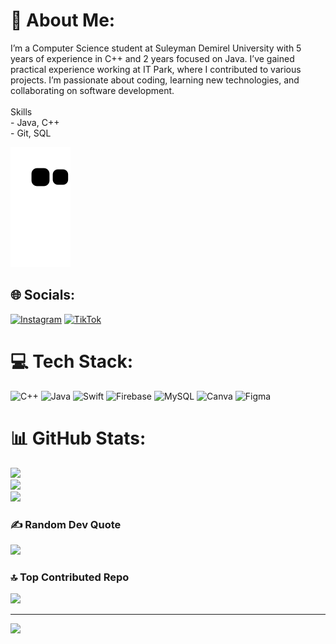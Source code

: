 # 💫 About Me:
I’m a Computer Science student at Suleyman Demirel University with 5 years of experience in C++ and 2 years focused on Java. I’ve gained practical experience working at IT Park, where I contributed to various projects. I’m passionate about coding, learning new technologies, and collaborating on software development.<br><br>Skills  <br>- Java, C++  <br>- Git, SQL  <br>

![Snake animation](https://github.com/dbaglan/dbaglan/blob/output/github-contribution-grid-snake.svg)

## 🌐 Socials:
[![Instagram](https://img.shields.io/badge/Instagram-%23E4405F.svg?logo=Instagram&logoColor=white)](https://instagram.com/dbaglann)
[![TikTok](https://img.shields.io/badge/TikTok-%23000000.svg?logo=TikTok&logoColor=white)](https://tiktok.com/@dbaglan) 

# 💻 Tech Stack:
![C++](https://img.shields.io/badge/c++-%2300599C.svg?style=for-the-badge&logo=c%2B%2B&logoColor=white) ![Java](https://img.shields.io/badge/java-%23ED8B00.svg?style=for-the-badge&logo=openjdk&logoColor=white) ![Swift](https://img.shields.io/badge/swift-F54A2A?style=for-the-badge&logo=swift&logoColor=white) ![Firebase](https://img.shields.io/badge/firebase-%23039BE5.svg?style=for-the-badge&logo=firebase) ![MySQL](https://img.shields.io/badge/mysql-4479A1.svg?style=for-the-badge&logo=mysql&logoColor=white) ![Canva](https://img.shields.io/badge/Canva-%2300C4CC.svg?style=for-the-badge&logo=Canva&logoColor=white) ![Figma](https://img.shields.io/badge/figma-%23F24E1E.svg?style=for-the-badge&logo=figma&logoColor=white)

# 📊 GitHub Stats:
![](https://github-readme-stats.vercel.app/api?username=dbaglan&theme=github_dark&hide_border=false&include_all_commits=false&count_private=false)<br/>
![](https://github-readme-streak-stats.herokuapp.com/?user=dbaglan&theme=github_dark&hide_border=false)<br/>
![](https://github-readme-stats.vercel.app/api/top-langs/?username=dbaglan&theme=github_dark&hide_border=false&include_all_commits=false&count_private=false&layout=compact)

### ✍️ Random Dev Quote
![](https://quotes-github-readme.vercel.app/api?type=horizontal&theme=radical)

### 🔝 Top Contributed Repo
![](https://github-contributor-stats.vercel.app/api?username=dbaglan&limit=5&theme=cobalt&combine_all_yearly_contributions=true)

---
[![](https://visitcount.itsvg.in/api?id=dbaglan&icon=0&color=0)](https://visitcount.itsvg.in)
